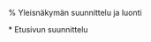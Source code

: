 % Yleisnäkymän suunnittelu ja luonti
<!-- order: 1 -->

<wip />

<comment>
    * Etusivun suunnittelu
</comment>
